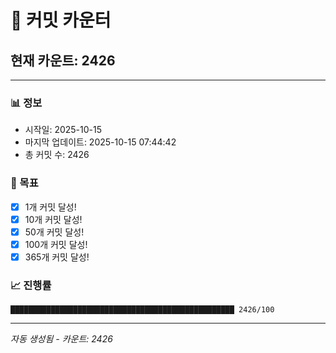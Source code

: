 # 🔢 커밋 카운터

## 현재 카운트: 2426

---

### 📊 정보
- 시작일: 2025-10-15
- 마지막 업데이트: 2025-10-15 07:44:42
- 총 커밋 수: 2426

### 🎯 목표
- [x] 1개 커밋 달성!
- [x] 10개 커밋 달성!
- [x] 50개 커밋 달성!
- [x] 100개 커밋 달성!
- [x] 365개 커밋 달성!

### 📈 진행률
```
██████████████████████████████████████████████████ 2426/100
```

---
*자동 생성됨 - 카운트: 2426*

